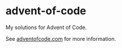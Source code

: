 # advent-of-code
My solutions for Advent of Code.

See [adventofcode.com](https://adventofcode.com) for more information.
